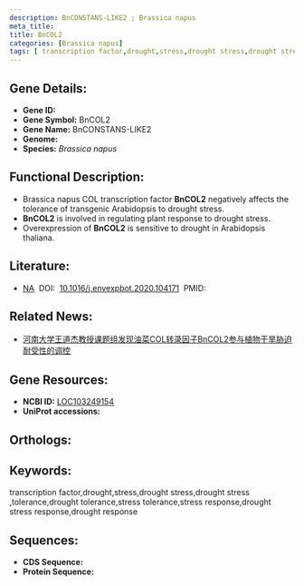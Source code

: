 ```yaml
---
description: BnCONSTANS-LIKE2 ; Brassica napus
meta_title:
title: BnCOL2
categories: [Brassica napus]
tags: [ transcription factor,drought,stress,drought stress,drought stress ,tolerance,drought tolerance,stress tolerance,stress response,drought stress response,drought response ]
---
```


## Gene Details:
- **Gene ID:**	[]()
- **Gene Symbol:** BnCOL2
- **Gene Name:** BnCONSTANS-LIKE2
- **Genome:** []()
- **Species:** *Brassica napus*

## Functional Description:
   - Brassica napus COL transcription factor **BnCOL2** negatively affects the tolerance of transgenic Arabidopsis to drought stress.
   - **BnCOL2** is involved in regulating plant response to drought stress.
   - Overexpression of **BnCOL2** is sensitive to drought in Arabidopsis thaliana.

## Literature:
   - [NA]( https://www.sciencedirect.com/science/article/pii/S0098847220301970)&nbsp;&nbsp;DOI:&nbsp;&nbsp;[10.1016/j.envexpbot.2020.104171](https://www.sciencedirect.com/science/article/pii/S0098847220301970)&nbsp;&nbsp;PMID:&nbsp;&nbsp;[](https://pubmed.ncbi.nlm.nih.gov//)

## Related News:
   - [河南大学王道杰教授课题组发现油菜COL转录因子BnCOL2参与植物干旱胁迫耐受性的调控](https://mp.weixin.qq.com/s?__biz=MzIyOTY2NDYyNQ==&mid=2247497505&idx=2&sn=3ea22ef4e18da5125cffc62b7c699dff&chksm=e8bd853fdfca0c2936b63995e63fa9485d710695069523111cde9f589e4f8b89ded2216815aa&scene=27#wechat_redirect)

## Gene Resources:
- **NCBI ID:** [LOC103249154](https://www.ncbi.nlm.nih.gov/gene/?term=LOC103249154)
- **UniProt accessions:** [](https://www.uniprot.org/uniprotkb//entry)

## Orthologs:


## Keywords:
transcription factor,drought,stress,drought stress,drought stress ,tolerance,drought tolerance,stress tolerance,stress response,drought stress response,drought response

## Sequences:
- **CDS Sequence:**
- **Protein Sequence:**
